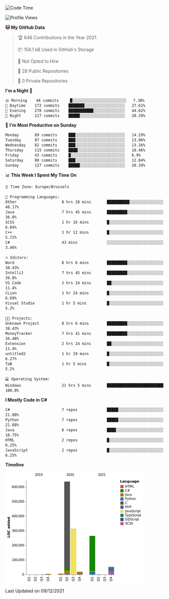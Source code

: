 <!--START_SECTION:waka-->
![Code Time](http://img.shields.io/badge/Code%20Time-44%20hrs%2033%20mins-blue)

![Profile Views](http://img.shields.io/badge/Profile%20Views-56-blue)

**🐱 My GitHub Data** 

> 🏆 646 Contributions in the Year 2021
 > 
> 📦 158.1 kB Used in GitHub's Storage 
 > 
> 🚫 Not Opted to Hire
 > 
> 📜 28 Public Repositories 
 > 
> 🔑 0 Private Repositories  
 > 
**I'm a Night 🦉** 

```text
🌞 Morning    46 commits     █░░░░░░░░░░░░░░░░░░░░░░░░   7.38% 
🌆 Daytime    172 commits    ███████░░░░░░░░░░░░░░░░░░   27.61% 
🌃 Evening    278 commits    ███████████░░░░░░░░░░░░░░   44.62% 
🌙 Night      127 commits    █████░░░░░░░░░░░░░░░░░░░░   20.39%

```
📅 **I'm Most Productive on Sunday** 

```text
Monday       89 commits     ███░░░░░░░░░░░░░░░░░░░░░░   14.29% 
Tuesday      87 commits     ███░░░░░░░░░░░░░░░░░░░░░░   13.96% 
Wednesday    82 commits     ███░░░░░░░░░░░░░░░░░░░░░░   13.16% 
Thursday     115 commits    ████░░░░░░░░░░░░░░░░░░░░░   18.46% 
Friday       43 commits     █░░░░░░░░░░░░░░░░░░░░░░░░   6.9% 
Saturday     80 commits     ███░░░░░░░░░░░░░░░░░░░░░░   12.84% 
Sunday       127 commits    █████░░░░░░░░░░░░░░░░░░░░   20.39%

```


📊 **This Week I Spent My Time On** 

```text
⌚︎ Time Zone: Europe/Brussels

💬 Programming Languages: 
Other                    8 hrs 28 mins       ██████████░░░░░░░░░░░░░░░   40.17% 
Java                     7 hrs 45 mins       █████████░░░░░░░░░░░░░░░░   36.8% 
SCSS                     1 hr 16 mins        █░░░░░░░░░░░░░░░░░░░░░░░░   6.04% 
C++                      1 hr 12 mins        █░░░░░░░░░░░░░░░░░░░░░░░░   5.72% 
C#                       43 mins             ░░░░░░░░░░░░░░░░░░░░░░░░░   3.46%

🔥 Editors: 
Word                     8 hrs 6 mins        █████████░░░░░░░░░░░░░░░░   38.43% 
IntelliJ                 7 hrs 45 mins       █████████░░░░░░░░░░░░░░░░   36.8% 
VS Code                  2 hrs 24 mins       ██░░░░░░░░░░░░░░░░░░░░░░░   11.4% 
CLion                    1 hr 24 mins        █░░░░░░░░░░░░░░░░░░░░░░░░   6.69% 
Visual Studio            1 hr 5 mins         █░░░░░░░░░░░░░░░░░░░░░░░░   5.2%

🐱‍💻 Projects: 
Unknown Project          8 hrs 6 mins        █████████░░░░░░░░░░░░░░░░   38.43% 
MoneyTracker             7 hrs 41 mins       █████████░░░░░░░░░░░░░░░░   36.48% 
Extension                2 hrs 24 mins       ██░░░░░░░░░░░░░░░░░░░░░░░   11.4% 
untitled2                1 hr 19 mins        █░░░░░░░░░░░░░░░░░░░░░░░░   6.27% 
TaB                      1 hr 5 mins         █░░░░░░░░░░░░░░░░░░░░░░░░   5.2%

💻 Operating System: 
Windows                  21 hrs 5 mins       █████████████████████████   100.0%

```

**I Mostly Code in C#** 

```text
C#                       7 repos             █████░░░░░░░░░░░░░░░░░░░░   21.88% 
Python                   7 repos             █████░░░░░░░░░░░░░░░░░░░░   21.88% 
Java                     6 repos             ████░░░░░░░░░░░░░░░░░░░░░   18.75% 
HTML                     2 repos             █░░░░░░░░░░░░░░░░░░░░░░░░   6.25% 
JavaScript               2 repos             █░░░░░░░░░░░░░░░░░░░░░░░░   6.25%

```


**Timeline**

![Chart not found](https://raw.githubusercontent.com/Arafa42/Arafa42/main/charts/bar_graph.png) 


 Last Updated on 09/12/2021
<!--END_SECTION:waka-->


<!-- 
[![Hits](https://hits.seeyoufarm.com/api/count/incr/badge.svg?url=https%3A%2F%2Fgithub.com%2FArafa42&count_bg=%23455AF3&title_bg=%23262D3B&icon=github.svg&icon_color=%23588EF7&title=visitors&edge_flat=false)](https://hits.seeyoufarm.com)
 -->
